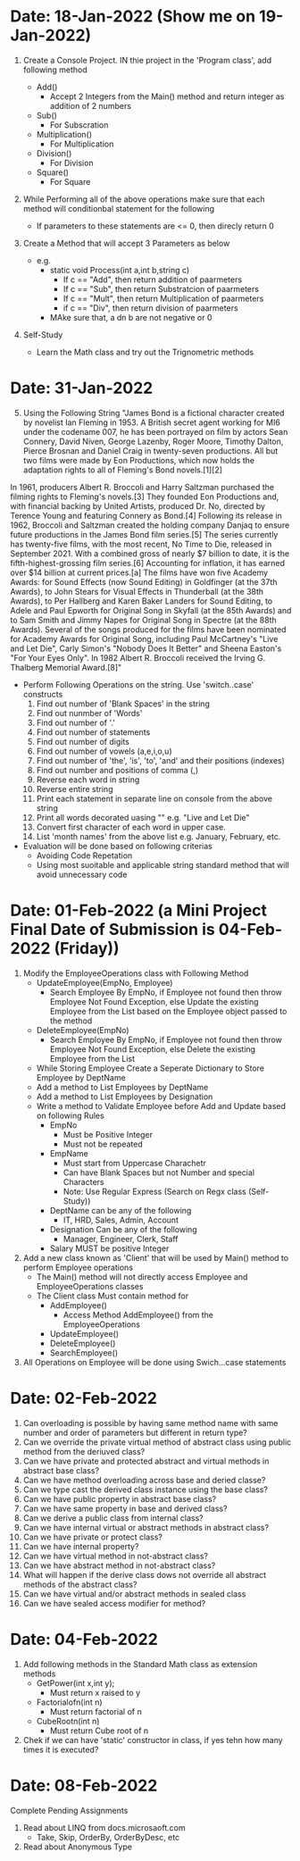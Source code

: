 # Date: 18-Jan-2022 (Show me on 19-Jan-2022)
1. Create a Console Project. IN thie project in the 'Program class', add following method
	- Add()
		- Accept 2 Integers from the Main() method and return integer as addition of 2 numbers
	- Sub()
		- For Subscration
	- Multiplication()
		- For Multiplication
	- Division()
		- For Division
	- Square()
		- For Square
2. While Performing all of the above operations make sure that each method will conditionbal statement for the following
	- If parameters to these statements are <= 0, then direcly return 0
3. Create a Method that will accept 3 Parameters as below
	- e.g.
		- static void Process(int a,int b,string c)
			- If c == "Add", then return addition of paarmeters
			- If c == "Sub", then return Substratcion  of paarmeters
			- If c == "Mult", then return Multiplication  of paarmeters
			- if c == "Div", then return division  of paarmeters
		- MAke sure that, a dn b are not negative or 0

4. Self-Study
	- Learn the Math class and try out the Trignometric methods

# Date: 31-Jan-2022
5. Using the Following String
	"James Bond is a fictional character created by novelist Ian Fleming in 1953. A British secret agent working for MI6 under the codename 007, he has been portrayed on film by actors Sean Connery, David Niven, George Lazenby, Roger Moore, Timothy Dalton, Pierce Brosnan and Daniel Craig in twenty-seven productions. All but two films were made by Eon Productions, which now holds the adaptation rights to all of Fleming's Bond novels.[1][2]

In 1961, producers Albert R. Broccoli and Harry Saltzman purchased the filming rights to Fleming's novels.[3] They founded Eon Productions and, with financial backing by United Artists, produced Dr. No, directed by Terence Young and featuring Connery as Bond.[4] Following its release in 1962, Broccoli and Saltzman created the holding company Danjaq to ensure future productions in the James Bond film series.[5] The series currently has twenty-five films, with the most recent, No Time to Die, released in September 2021. With a combined gross of nearly $7 billion to date, it is the fifth-highest-grossing film series.[6] Accounting for inflation, it has earned over $14 billion at current prices.[a] The films have won five Academy Awards: for Sound Effects (now Sound Editing) in Goldfinger (at the 37th Awards), to John Stears for Visual Effects in Thunderball (at the 38th Awards), to Per Hallberg and Karen Baker Landers for Sound Editing, to Adele and Paul Epworth for Original Song in Skyfall (at the 85th Awards) and to Sam Smith and Jimmy Napes for Original Song in Spectre (at the 88th Awards). Several of the songs produced for the films have been nominated for Academy Awards for Original Song, including Paul McCartney's "Live and Let Die", Carly Simon's "Nobody Does It Better" and Sheena Easton's "For Your Eyes Only". In 1982 Albert R. Broccoli received the Irving G. Thalberg Memorial Award.[8]"

- Perform Following Operations on the string. Use 'switch..case' constructs
	1. Find out number of 'Blank Spaces' in the string
	2. Find out nunmber of 'Words'
	3. Find out number of '.'
	4. Find out number of statements
	5. Find out number of digits
	6. Find out number of vowels (a,e,i,o,u)
	7. Find out number of 'the', 'is', 'to', 'and' and their positions (indexes)
	8. Find out number and positions of comma (,)
	9. Reverse each word in string
	10. Reverse entire string
	11. Print each statement in separate line on console from the above string
	12. Print all words decorated uasing "" e.g. "Live and Let Die"
	13. Convert first character of each word in upper case.
	15. List 'month names' from the above list e.g. January, February, etc.
- Evaluation will be done based on following criterias
	- Avoiding Code Repetation
	- Using most suoitable and applicable string standard method that will avoid unnecessary code


# Date: 01-Feb-2022 (a Mini Project Final Date of Submission is 04-Feb-2022 (Friday))

1. Modify the EmployeeOperations class with Following Method
	- UpdateEmployee(EmpNo, Employee)
		- Search Employee By EmpNo, if Employee not found then throw Employee Not Found Exception, else Update the existing Employee from the List based on the Employee object passed to the method	  
	- DeleteEmployee(EmpNo)
		- Search Employee By EmpNo, if Employee not found then throw Employee Not Found Exception, else Delete the existing Employee from the List
	- While Storing Employee Create a Seperate Dictionary to Store Employee by DeptName
	- Add a method to List Employees by DeptName
	- Add a method to List Employees by Designation
	- Write a method to Validate Employee before Add and Update based on following  Rules
		- EmpNo
			- Must be Positive Integer
			- Must not be repeated
		- EmpName
			- Must start from Uppercase Charachetr
			- Can have Blank Spaces but not Number and special Characters
			- Note: Use Regular Express (Search on Regx class (Self-Study))
		- DeptName can be any of the following
			- IT, HRD, Sales, Admin, Account
		- Designation Can be any of the following
			- Manager, Engineer, Clerk, Staff
		- Salary MUST be positive Integer	
2. Add a new class known as 'Client' that will be used by Main() method to perform Employee operations
	- The Main() method will not directly access Employee and EmployeeOperations classes 
	- The Client class Must contain method for
		- AddEmployee()
			- Access Method AddEmployee() from the EmployeeOperations
		- UpdateEmployee()
		- DeleteEmployee()
		- SearchEmployee()
3. All Operations on Employee will be done using Swich...case statements 
		
# Date: 02-Feb-2022
1. Can overloading is possible by having same method name with same number and order of parameters but different in return type?
2. Can we override the private virtual method of abstract class using public method from the deriuved class?
3. Can we have private and protected abstract and virtual methods in abstract base class?
4. Can we have method overloading across base and deried classe?
5. Can we type cast the derived class instance using the base class? 
6. Can we have public property in abstract base class?
7. Can we have same property in base and derived class?
8. Can we derive a public class from internal class?
9. Can we have internal virtual or abstract methods in abstract class?
10. Can we have private or protect class?
11. Can we have internal property?
12. Can we have virtual method in not-abstract class?
13. Can we have abstract method in not-abstract class?
14. What will happen if the derive class dows not override all abstract methods of the abstract class?
15. Can we have virtual and/or abstract methods in sealed class
16. Can we have sealed access modifier for method?

# Date: 04-Feb-2022

1. Add following methods in the Standard Math class as extension methods
	- GetPower(int x,int y); 
		- Must return x raised to y
	- Factorialofn(int n)
		- Must return factorial of n
	- CubeRootn(int n)
		- Must return Cube root of n
2. Chek if we can have 'static' constructor in class, if yes tehn how many times it is executed?

# Date: 08-Feb-2022
Complete Pending Assignments
1. Read about LINQ from docs.microsaoft.com
	- Take, Skip, OrderBy, OrderByDesc, etc
2. Read about Anonymous Type
